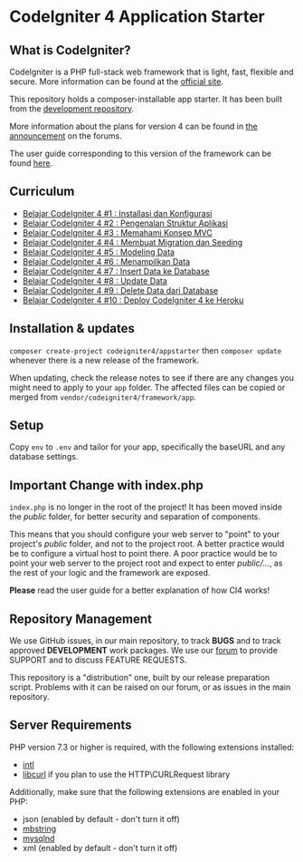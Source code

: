 # CodeIgniter 4 Application Starter

## What is CodeIgniter?

CodeIgniter is a PHP full-stack web framework that is light, fast, flexible and secure.
More information can be found at the [official site](http://codeigniter.com).

This repository holds a composer-installable app starter.
It has been built from the
[development repository](https://github.com/codeigniter4/CodeIgniter4).

More information about the plans for version 4 can be found in [the announcement](http://forum.codeigniter.com/thread-62615.html) on the forums.

The user guide corresponding to this version of the framework can be found
[here](https://codeigniter4.github.io/userguide/).

## Curriculum
- [Belajar CodeIgniter 4 #1 : Installasi dan Konfigurasi](https://leravio.com/lessons/installasi-codeigniter-4/)
- [Belajar CodeIgniter 4 #2 : Pengenalan Struktur Aplikasi](https://leravio.com/lessons/struktur-aplikasi-codeigniter-4/)
- [Belajar CodeIgniter 4 #3 : Memahami Konsep MVC](https://leravio.com/lessons/konsep-mvc-di-codeigniter-4/)
- [Belajar CodeIgniter 4 #4 : Membuat Migration dan Seeding](https://leravio.com/lessons/membuat-migration-dan-seeding-di-codeigniter-4/)
- [Belajar CodeIgniter 4 #5 : Modeling Data](https://leravio.com/lessons/modeling-data-codeigniter-4/)
- [Belajar CodeIgniter 4 #6 : Menampilkan Data](https://leravio.com/lessons/menampilkan-data-di-codeigniter-4/)
- [Belajar CodeIgniter 4 #7 : Insert Data ke Database](https://leravio.com/lessons/insert-data-di-codeigniter-4/)
- [Belajar CodeIgniter 4 #8 : Update Data](https://leravio.com/lessons/update-data-di-codeigniter-4/)
- [Belajar CodeIgniter 4 #9 : Delete Data dari Database](https://leravio.com/lessons/delete-data-di-codeigniter-4/)
- [Belajar CodeIgniter 4 #10 : Deploy CodeIgniter 4 ke Heroku](https://leravio.com/lessons/deploy-codeigniter-4-ke-heroku/)

## Installation & updates

`composer create-project codeigniter4/appstarter` then `composer update` whenever
there is a new release of the framework.

When updating, check the release notes to see if there are any changes you might need to apply
to your `app` folder. The affected files can be copied or merged from
`vendor/codeigniter4/framework/app`.

## Setup

Copy `env` to `.env` and tailor for your app, specifically the baseURL
and any database settings.

## Important Change with index.php

`index.php` is no longer in the root of the project! It has been moved inside the *public* folder,
for better security and separation of components.

This means that you should configure your web server to "point" to your project's *public* folder, and
not to the project root. A better practice would be to configure a virtual host to point there. A poor practice would be to point your web server to the project root and expect to enter *public/...*, as the rest of your logic and the
framework are exposed.

**Please** read the user guide for a better explanation of how CI4 works!

## Repository Management

We use GitHub issues, in our main repository, to track **BUGS** and to track approved **DEVELOPMENT** work packages.
We use our [forum](http://forum.codeigniter.com) to provide SUPPORT and to discuss
FEATURE REQUESTS.

This repository is a "distribution" one, built by our release preparation script.
Problems with it can be raised on our forum, or as issues in the main repository.

## Server Requirements

PHP version 7.3 or higher is required, with the following extensions installed:

- [intl](http://php.net/manual/en/intl.requirements.php)
- [libcurl](http://php.net/manual/en/curl.requirements.php) if you plan to use the HTTP\CURLRequest library

Additionally, make sure that the following extensions are enabled in your PHP:

- json (enabled by default - don't turn it off)
- [mbstring](http://php.net/manual/en/mbstring.installation.php)
- [mysqlnd](http://php.net/manual/en/mysqlnd.install.php)
- xml (enabled by default - don't turn it off)
